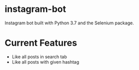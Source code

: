 # instagram-bot
Instagram bot built with Python 3.7 and the Selenium package. 

# Current Features

- Like all posts in search tab
- Like all posts with given hashtag


